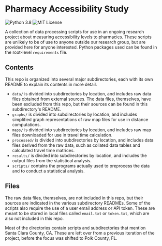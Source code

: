 # Pharmacy Accessibility Study

![Python 3.8](https://img.shields.io/badge/python-3%2E8-blue) ![MIT License](https://img.shields.io/github/license/adam-rumpf/pharmacy-access)

A collection of data processing scripts for use in an ongoing research project about measuring accessibility levels to pharmacies. These scripts are unlikely to be of use to anyone outside our research group, but are provided here for anyone interested. Python packages used can be found in the root-level `requirements` file.

## Contents

This repo is organized into several major subdirectories, each with its own README to explain its contents in more detail.

* `data/` is divided into subdirectories by location, and includes raw data files obtained from external sources. The data files, themselves, have been excluded from this repo, but their sources can be found in this subdirectory's README.
* `graphs/` is divided into subdirectories by location, and includes simplified graph representations of raw map files for use in distance computations.
* `maps/` is divided into subdirectories by location, and includes raw map files downloaded for use in travel time calculation.
* `processed/` is divided into subdirectories by location, and includes data files derived from the raw data, such as collated data tables and calculated travel time matrices.
* `results/` is divided into subdirectories by location, and includes the output files from the statistical analysis.
* `scripts/` contains the programs actually used to preprocess the data and to conduct a statistical analysis.

## Files

The raw data files, themselves, are not included in this repo, but their sources are indicated in the various subdirectory READMEs. Some of the scripts also require the use of a user email address or API token. These are meant to be stored in local files called `email.txt` or `token.txt`, which are also not included in this repo.

Most of the directories contain scripts and subdirectories that mention Santa Clara County, CA. These are left over from a previous iteration of the project, before the focus was shifted to Polk County, FL.
